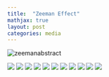 ```yaml
---
title:  "Zeeman Effect"
mathjax: true
layout: post
categories: media
---
```


![zeemanabstract](https://raw.githubusercontent.com/darin-momayezi/darin-momayezi.github.io/master/images/run1_0A.png)


<img src="https://raw.githubusercontent.com/darin-momayezi/darin-momayezi.github.io/master/images/zeeman1.png" />
<img src="https://raw.githubusercontent.com/darin-momayezi/darin-momayezi.github.io/master/images/zeeman2.png" />
<img src="https://raw.githubusercontent.com/darin-momayezi/darin-momayezi.github.io/master/images/zeeman3.png" />
<img src="https://raw.githubusercontent.com/darin-momayezi/darin-momayezi.github.io/master/images/zeeman4.png" />
<img src="https://raw.githubusercontent.com/darin-momayezi/darin-momayezi.github.io/master/images/zeeman5.png" />
<img src="https://raw.githubusercontent.com/darin-momayezi/darin-momayezi.github.io/master/images/zeeman6.png" />
<img src="https://raw.githubusercontent.com/darin-momayezi/darin-momayezi.github.io/master/images/zeeman7.png" />
<img src="https://raw.githubusercontent.com/darin-momayezi/darin-momayezi.github.io/master/images/zeeman8.png" />
<img src="https://raw.githubusercontent.com/darin-momayezi/darin-momayezi.github.io/master/images/zeeman9.png" />
<img src="https://raw.githubusercontent.com/darin-momayezi/darin-momayezi.github.io/master/images/zeeman10.png" />
<img src="https://raw.githubusercontent.com/darin-momayezi/darin-momayezi.github.io/master/images/zeeman11.png" />
